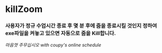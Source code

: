 # killZoom
### 사용자가 정규 수업시간 종료 후 몇 분 후에 줌을 종료시킬 것인지 정하여 exe파일을 켜놓고 있으면 자동으로 줌을 Kill합니다.
<i>마음껏 주무십시오 with coupy's online schedule</i>
